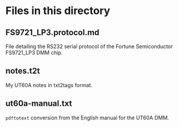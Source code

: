 
# Files in this directory #

## FS9721_LP3.protocol.md ##

File detailing the RS232 serial protocol of the Fortune Semiconductor FS9721_LP3 DMM chip.

## notes.t2t ##

My UT60A notes in txt2tags format.

## ut60a-manual.txt ##

`pdftotext` conversion from the English manual for the UT60A DMM.


